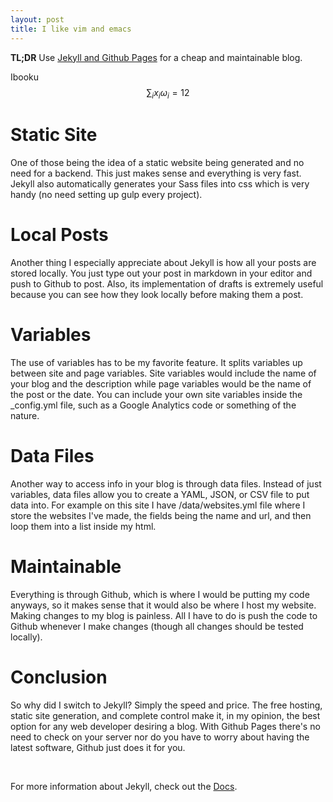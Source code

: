 ```yaml
---
layout: post
title: I like vim and emacs
---
```


**TL;DR** Use [Jekyll and Github Pages](https://help.github.com/articles/about-github-pages-and-jekyll/) for a cheap and maintainable blog.

Ibooku
$$
\sum_i x_i \omega_i = 12
$$

# Static Site
One of those being the idea of a static website being generated and no need for a backend. This just makes sense and everything is very fast. Jekyll also automatically generates your Sass files into css which is very handy (no need setting up gulp every project).

# Local Posts
Another thing I especially appreciate about Jekyll is how all your posts are stored locally. You just type out your post in markdown in your editor and push to Github to post. Also, its implementation of drafts is extremely useful because you can see how they look locally before making them a post.

# Variables
The use of variables has to be my favorite feature. It splits variables up between site and page variables. Site variables would include the name of your blog and the description while page variables would be the name of the post or the date. You can include your own site variables inside the &#95;config.yml file, such as a Google Analytics code or something of the nature.

# Data Files
Another way to access info in your blog is through data files. Instead of just variables, data files allow you to create a YAML, JSON, or CSV file to put data into. For example on this site I have /data/websites.yml file where I store the websites I've made, the fields being the name and url, and then loop them into a list inside my html.

# Maintainable
Everything is through Github, which is where I would be putting my code anyways, so it makes sense that it would also be where I host my website. Making changes to my blog is painless. All I have to do is push the code to Github whenever I make changes (though all changes should be tested locally).

# Conclusion
So why did I switch to Jekyll? Simply the speed and price. The free hosting, static site generation, and complete control make it, in my opinion, the best option for any web developer desiring a blog. With Github Pages there's no need to check on your server nor do you have to worry about having the latest software, Github just does it for you.

<br>

For more information about Jekyll, check out the [Docs](https://jekyllrb.com/docs/home/).
